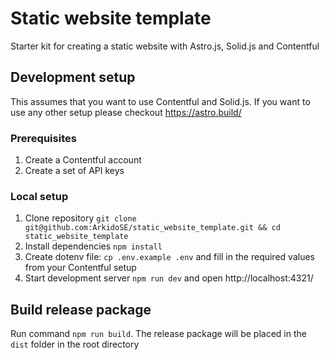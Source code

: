 # Static website template
Starter kit for creating a static website with Astro.js, Solid.js and Contentful


## Development setup

This assumes that you want to use Contentful and Solid.js. If you want to use any other setup please checkout https://astro.build/

### Prerequisites

1. Create a Contentful account
2. Create a set of API keys

### Local setup

1. Clone repository `git clone git@github.com:ArkidoSE/static_website_template.git && cd static_website_template`
2. Install dependencies `npm install`
3. Create dotenv file: `cp .env.example .env` and fill in the required values from your Contentful setup
4. Start development server `npm run dev` and open http://localhost:4321/


## Build release package

Run command `npm run build`. The release package will be placed in the `dist` folder in the root directory
